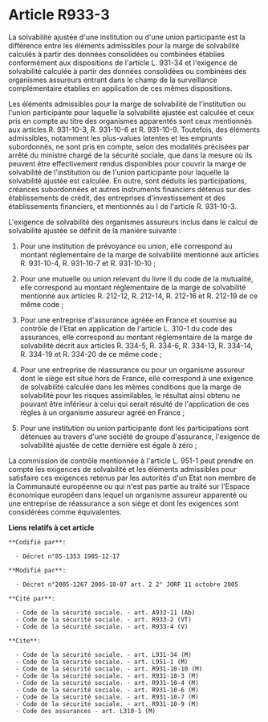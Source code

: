# Article R933-3

La solvabilité ajustée d'une institution ou d'une union participante est la différence entre les éléments admissibles pour la
marge de solvabilité calculés à partir des données consolidées ou combinées établies conformément aux dispositions de
l'article L. 931-34 et l'exigence de solvabilité calculée à partir des données consolidées ou combinées des organismes
assureurs entrant dans le champ de la surveillance complémentaire établies en application de ces mêmes dispositions.

Les éléments admissibles pour la marge de solvabilité de l'institution ou l'union participante pour laquelle la solvabilité
ajustée est calculée et ceux pris en compte au titre des organismes apparentés sont ceux mentionnés aux articles R. 931-10-3,
R. 931-10-6 et R. 931-10-9. Toutefois, des éléments admissibles, notamment les plus-values latentes et les emprunts
subordonnés, ne sont pris en compte, selon des modalités précisées par arrêté du ministre chargé de la sécurité sociale, que
dans la mesure où ils peuvent être effectivement rendus disponibles pour couvrir la marge de solvabilité de l'institution ou
de l'union participante pour laquelle la solvabilité ajustée est calculée. En outre, sont déduits les participations,
créances subordonnées et autres instruments financiers détenus sur des établissements de crédit, des entreprises
d'investissement et des établissements financiers, et mentionnés au I de l'article R. 931-10-3.

L'exigence de solvabilité des organismes assureurs inclus dans le calcul de solvabilité ajustée se définit de la manière
suivante :

1. Pour une institution de prévoyance ou union, elle correspond au montant réglementaire de la marge de solvabilité mentionné
aux articles R. 931-10-4, R. 931-10-7 et R. 931-10-10 ;

2. Pour une mutuelle ou union relevant du livre II du code de la mutualité, elle correspond au montant réglementaire de la
marge de solvabilité mentionné aux articles R. 212-12, R. 212-14, R. 212-16 et R. 212-19 de ce même code ;

3. Pour une entreprise d'assurance agréée en France et soumise au contrôle de l'Etat en application de l'article L. 310-1 du
code des assurances, elle correspond au montant réglementaire de la marge de solvabilité décrit aux articles R. 334-5, R.
334-6, R. 334-13, R. 334-14, R. 334-19 et R. 334-20 de ce même code ;

4. Pour une entreprise de réassurance ou pour un organisme assureur dont le siège est situé hors de France, elle correspond à
une exigence de solvabilité calculée dans les mêmes conditions que la marge de solvabilité pour les risques assimilables, le
résultat ainsi obtenu ne pouvant être inférieur à celui qui serait résulté de l'application de ces règles à un organisme
assureur agréé en France ;

5. Pour une institution ou union participante dont les participations sont détenues au travers d'une société de groupe
d'assurance, l'exigence de solvabilité ajustée de cette dernière est égale à zéro ;

La commission de contrôle mentionnée à l'article L. 951-1 peut prendre en compte les exigences de solvabilité et les éléments
admissibles pour satisfaire ces exigences retenus par les autorités d'un Etat non membre de la Communauté européenne ou qui
n'est pas partie au traité sur l'Espace économique européen dans lequel un organisme assureur apparenté ou une entreprise de
réassurance a son siège et dont les exigences sont considérées comme équivalentes.

**Liens relatifs à cet article**

	**Codifié par**:

	  - Décret n°85-1353 1985-12-17

	**Modifié par**:

	  - Décret n°2005-1267 2005-10-07 art. 2 2° JORF 11 octobre 2005

	**Cité par**:

	  - Code de la sécurité sociale. - art. A933-11 (Ab)
	  - Code de la sécurité sociale. - art. R933-2 (VT)
	  - Code de la sécurité sociale. - art. R933-4 (V)

	**Cite**:

	  - Code de la sécurité sociale. - art. L931-34 (M)
	  - Code de la sécurité sociale. - art. L951-1 (M)
	  - Code de la sécurité sociale. - art. R931-10-10 (M)
	  - Code de la sécurité sociale. - art. R931-10-3 (M)
	  - Code de la sécurité sociale. - art. R931-10-4 (M)
	  - Code de la sécurité sociale. - art. R931-10-6 (M)
	  - Code de la sécurité sociale. - art. R931-10-7 (M)
	  - Code de la sécurité sociale. - art. R931-10-9 (M)
	  - Code des assurances - art. L310-1 (M)
